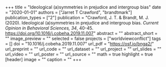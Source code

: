 +++
title = "Ideological (a)symmetries in prejudice and intergroup bias"
date = "2020-01-01"
authors = ["Jarret T Crawford", "brandtmark"]
publication_types = ["2"]
publication = "Crawford, J. T. & Brandt, M. J. (2020). Ideological (a)symmetries in prejudice and intergroup bias. *Current Opinion in Behavioral Sciences, 34*, 40-45. https://doi.org/10.1016/j.cobeha.2019.11.007"
abstract = ""
abstract_short = ""
image_preview = ""
selected = false
projects = ["worldviewconflict"]
tags = []
doi = "10.1016/j.cobeha.2019.11.007"
url_pdf = "https://osf.io/bnga2/"
url_preprint = ""
url_code = ""
url_dataset = ""
url_project = ""
url_slides = ""
url_video = ""
url_poster = ""
url_source = ""
math = true
highlight = true
[header]
image = ""
caption = ""
+++
